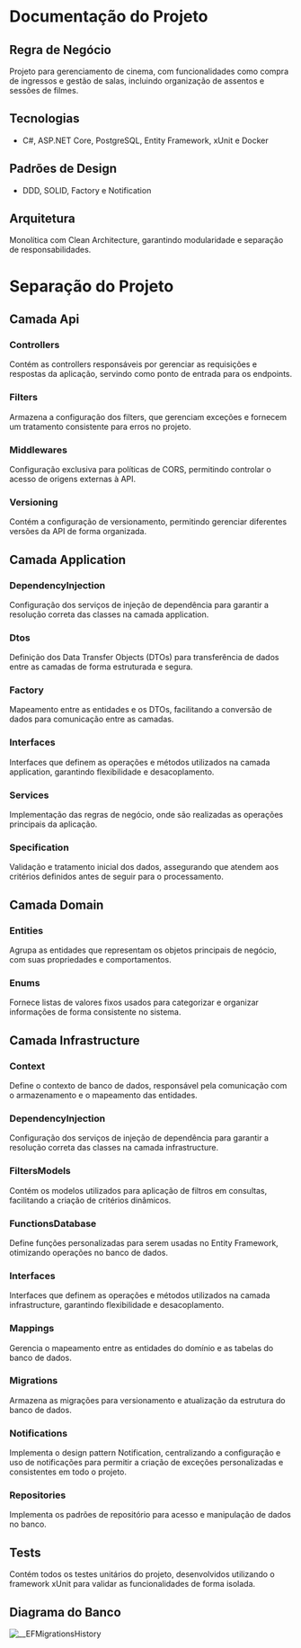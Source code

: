 # Documentação do Projeto

## Regra de Negócio
Projeto para gerenciamento de cinema, com funcionalidades como compra de ingressos e gestão de salas, incluindo organização de assentos e sessões de filmes.

## Tecnologias
- C#, ASP.NET Core, PostgreSQL, Entity Framework, xUnit e Docker

## Padrões de Design
- DDD, SOLID, Factory e Notification  

## Arquitetura
Monolítica com Clean Architecture, garantindo modularidade e separação de responsabilidades.

# Separação do Projeto

## Camada Api

### Controllers
Contém as controllers responsáveis por gerenciar as requisições e respostas da aplicação, servindo como ponto de entrada para os endpoints.

### Filters
Armazena a configuração dos filters, que gerenciam exceções e fornecem um tratamento consistente para erros no projeto.

### Middlewares
Configuração exclusiva para políticas de CORS, permitindo controlar o acesso de origens externas à API.

### Versioning
Contém a configuração de versionamento, permitindo gerenciar diferentes versões da API de forma organizada.

## Camada Application

### DependencyInjection
Configuração dos serviços de injeção de dependência para garantir a resolução correta das classes na camada application.

### Dtos
Definição dos Data Transfer Objects (DTOs) para transferência de dados entre as camadas de forma estruturada e segura.

### Factory
Mapeamento entre as entidades e os DTOs, facilitando a conversão de dados para comunicação entre as camadas.

### Interfaces
Interfaces que definem as operações e métodos utilizados na camada application, garantindo flexibilidade e desacoplamento.

### Services
Implementação das regras de negócio, onde são realizadas as operações principais da aplicação.

### Specification
Validação e tratamento inicial dos dados, assegurando que atendem aos critérios definidos antes de seguir para o processamento.

## Camada Domain

### Entities
Agrupa as entidades que representam os objetos principais de negócio, com suas propriedades e comportamentos.

### Enums
Fornece listas de valores fixos usados para categorizar e organizar informações de forma consistente no sistema.


## Camada Infrastructure

### Context  
Define o contexto de banco de dados, responsável pela comunicação com o armazenamento e o mapeamento das entidades.

### DependencyInjection  
Configuração dos serviços de injeção de dependência para garantir a resolução correta das classes na camada infrastructure.

### FiltersModels  
Contém os modelos utilizados para aplicação de filtros em consultas, facilitando a criação de critérios dinâmicos.

### FunctionsDatabase  
Define funções personalizadas para serem usadas no Entity Framework, otimizando operações no banco de dados.

### Interfaces  
Interfaces que definem as operações e métodos utilizados na camada infrastructure, garantindo flexibilidade e desacoplamento.

### Mappings  
Gerencia o mapeamento entre as entidades do domínio e as tabelas do banco de dados.

### Migrations  
Armazena as migrações para versionamento e atualização da estrutura do banco de dados.

### Notifications  
Implementa o design pattern Notification, centralizando a configuração e uso de notificações para permitir a criação de exceções personalizadas e consistentes em todo o projeto.

### Repositories  
Implementa os padrões de repositório para acesso e manipulação de dados no banco.


## Tests
Contém todos os testes unitários do projeto, desenvolvidos utilizando o framework xUnit para validar as funcionalidades de forma isolada.

## Diagrama do Banco
![__EFMigrationsHistory](https://github.com/user-attachments/assets/c64e1ed6-cdba-4dd0-bf70-2fefad897c8d)


